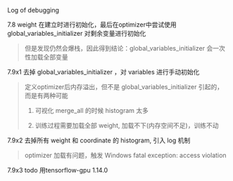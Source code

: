 Log of debugging

7.8 weight 在建立时进行初始化，最后在optimizer中尝试使用 global_variables_initializer 对剩余变量进行初始化 

> 但是发现仍然会爆栈，因此得到结论：global_variables_initializer 会一次性加载全部变量

7.9x1 去掉 global_variables_initializer ，对 variables 进行手动初始化

> 定义optimizer后内存溢出，但不是 global_variables_initializer 引起的，而是有两种可能
>
> 1. 可视化 merge_all 的时候 histogram 太多
>
> 2. 训练过程需要加载全部 weight, 加载不下(内存空间不足)，训练不动

7.9x2 去掉所有 weight 和 coordinate 的 histogram, 引入 log 机制 
> optimizer  加载有问题，触发 Windows fatal exception: access violation

7.9x3 todo 用tensorflow-gpu 1.14.0